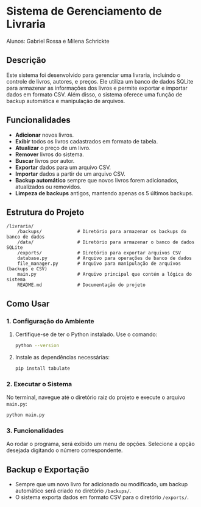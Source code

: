 
# Sistema de Gerenciamento de Livraria
Alunos: Gabriel Rossa e Milena Schrickte

## Descrição
Este sistema foi desenvolvido para gerenciar uma livraria, incluindo o controle de livros, autores, e preços. Ele utiliza um banco de dados SQLite para armazenar as informações dos livros e permite exportar e importar dados em formato CSV. Além disso, o sistema oferece uma função de backup automática e manipulação de arquivos.

## Funcionalidades
- **Adicionar** novos livros.
- **Exibir** todos os livros cadastrados em formato de tabela.
- **Atualizar** o preço de um livro.
- **Remover** livros do sistema.
- **Buscar** livros por autor.
- **Exportar** dados para um arquivo CSV.
- **Importar** dados a partir de um arquivo CSV.
- **Backup automático** sempre que novos livros forem adicionados, atualizados ou removidos.
- **Limpeza de backups** antigos, mantendo apenas os 5 últimos backups.

## Estrutura do Projeto
```
/livraria/
    /backups/             # Diretório para armazenar os backups do banco de dados
    /data/                # Diretório para armazenar o banco de dados SQLite
    /exports/             # Diretório para exportar arquivos CSV
    database.py           # Arquivo para operações de banco de dados
    file_manager.py       # Arquivo para manipulação de arquivos (backups e CSV)
    main.py               # Arquivo principal que contém a lógica do sistema
    README.md             # Documentação do projeto
```

## Como Usar

### 1. Configuração do Ambiente

1. Certifique-se de ter o Python instalado. Use o comando:
   ```bash
   python --version
   ```

2. Instale as dependências necessárias:
   ```bash
   pip install tabulate
   ```

### 2. Executar o Sistema
No terminal, navegue até o diretório raiz do projeto e execute o arquivo `main.py`:
```bash
python main.py
```

### 3. Funcionalidades

Ao rodar o programa, será exibido um menu de opções. Selecione a opção desejada digitando o número correspondente.

## Backup e Exportação
- Sempre que um novo livro for adicionado ou modificado, um backup automático será criado no diretório `/backups/`.
- O sistema exporta dados em formato CSV para o diretório `/exports/`.